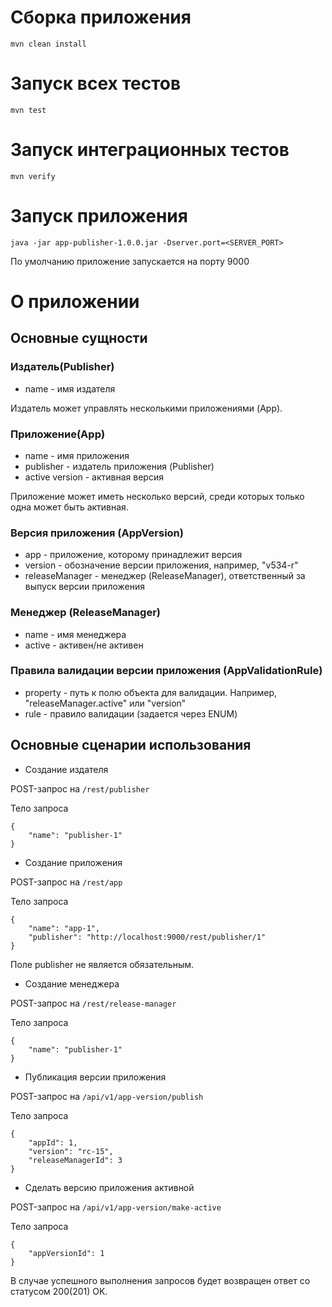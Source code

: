 # Сборка приложения
```
mvn clean install
```
# Запуск всех тестов
```
mvn test
```

# Запуск интеграционных тестов
```
mvn verify
```

# Запуск приложения
```
java -jar app-publisher-1.0.0.jar -Dserver.port=<SERVER_PORT>
```
По умолчанию приложение запускается на порту 9000

# О приложении
## Основные сущности
### Издатель(Publisher)
* name - имя издателя

Издатель может управлять несколькими приложениями (App).

### Приложение(App)
* name - имя приложения
* publisher - издатель приложения (Publisher)
* active version - активная версия

Приложение может иметь несколько версий, среди которых только одна может быть активная.

### Версия приложения (AppVersion)
* app - приложение, которому принадлежит версия
* version - обозначение версии приложения, например, "v534-r"
* releaseManager - менеджер (ReleaseManager), ответственный за выпуск версии приложения

### Менеджер (ReleaseManager)
* name - имя менеджера
* active - активен/не активен

### Правила валидации версии приложения (AppValidationRule)
* property - путь к полю объекта для валидации. Например, "releaseManager.active" или "version"
* rule - правило валидации (задается через ENUM)

## Основные сценарии использования
- Создание издателя

POST-запрос на `/rest/publisher`

Тело запроса
```
{
    "name": "publisher-1"
}
```

- Создание приложения

POST-запрос на `/rest/app`

Тело запроса

```
{
    "name": "app-1",
    "publisher": "http://localhost:9000/rest/publisher/1"
}
```
Поле publisher не является обязательным.

- Создание менеджера

POST-запрос на `/rest/release-manager`

Тело запроса
```
{
    "name": "publisher-1"
}
```

- Публикация версии приложения

POST-запрос на `/api/v1/app-version/publish`

Тело запроса

```
{
    "appId": 1,
    "version": "rc-15",
    "releaseManagerId": 3
}
```

- Сделать версию приложения активной

POST-запрос на `/api/v1/app-version/make-active`

Тело запроса

```
{
    "appVersionId": 1
}
```

В случае успешного выполнения запросов будет возвращен ответ со статусом 200(201) OK.